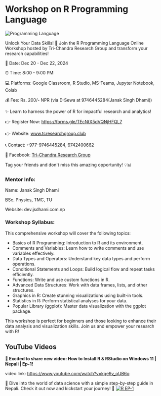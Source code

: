 # Workshop on R Programming Language
![Programming Language](https://github.com/user-attachments/assets/ec425311-fc76-4c8b-889a-0250931ece99)

Unlock Your Data Skills! 🚀
Join the R Programming Language Online Workshop hosted by Tri-Chandra Research Group and transform your research capabilities!

📅 Date: Dec 20 - Dec 22, 2024

⏰ Time: 8:00 - 9:00 PM

💻 Platforms: Google Classroom, R Studio, MS-Teams, Jupyter Notebook, Colab

💰 Fee: Rs. 200/- NPR (via E-Sewa at 9746445284(Janak Singh Dhami))

✨ Learn to harness the power of R for impactful research and analytics!

👉 Register Now: https://forms.gle/TEcNtX5dVQNjHFQL7

👉 Website: www.tcresearchgroup.club

📞 Contact: +977-9746445284, 9742400662

📍 Facebook: [Tri-Chandra Research Group](https://www.facebook.com/TriChandraResearchGroup)

Tag your friends and don't miss this amazing opportunity! 💡📊

### Mentor Info:
Name: Janak Singh Dhami

BSc. Physics, TMC, TU

Website: dev.jsdhami.com.np

### Workshop Syllabus:
This comprehensive workshop will cover the following topics:
- Basics of R Programming: Introduction to R and its environment.
- Comments and Variables: Learn how to write comments and use variables effectively.
- Data Types and Operators: Understand key data types and perform operations.
- Conditional Statements and Loops: Build logical flow and repeat tasks efficiently.
- Functions: Write and use custom functions in R.
- Advanced Data Structures: Work with data frames, lists, and other structures.
- Graphics in R: Create stunning visualizations using built-in tools.
- Statistics in R: Perform statistical analyses for your data.
- Popular Library (ggplot): Master data visualization with the ggplot package.

This workshop is perfect for beginners and those looking to enhance their data analysis and visualization skills. Join us and empower your research with R!

## YouTube Videos
**🚀 Excited to share new video: How to Install R & RStudio on Windows 11 | Nepali | Ep-1!** 

video link: https://www.youtube.com/watch?v=kge9v_oUB6o

🎥 Dive into the world of data science with a simple step-by-step guide in Nepali. Check it out now and kickstart your journey! 🌟 
[![R EP-1](https://github.com/user-attachments/assets/f82d991a-4296-4ba2-9463-6af5bc140546)](https://www.youtube.com/watch?v=kge9v_oUB6o)


